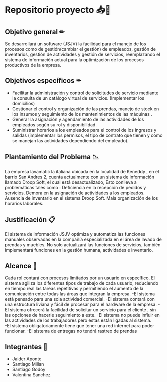 # Repositorio proyecto 📥📁
## Objetivo general ✏
Se desarrollará un software (JSJV)  la facilidad para el manejo de los procesos como de gestión(cambiar el gestión) de empleados, gestión de inventarios, gestión de actividades y gestión de servicios, reemplazando el sistema de información actual para la optimización de los procesos productivos de la empresa. 
## Objetivos específicos ✒
* Facilitar la administración y control de solicitudes de servicio mediante la consulta de un catálogo virtual de servicios. (Implementar los domicilios)
* Gestionar  el control y organización  de las prendas, manejo de stock en los insumos y seguimiento de los mantenimientos de las máquinas .   
* Generar la asignación y agendamiento de las actividades de los empleados según su rol y  disponibilidad.
* Suministrar horarios a los empleados para el control de los ingresos y salidas (implementar los permisos, el tipo de contrato que tienen y como se manejan las actividades dependiendo del empleado).
## Plantamiento del Problema 📉
La empresa lavamatić la italiana ubicada en la localidad de Keneddy , en el barrio San Andres 2, cuenta 
actualmente con un sistema de información llamado Droop Soft, el cual está desactualizado, Esto conlleva a problemáticas tales como : 
Deficiencia en la recepción de pedidos y servicios.
Demora en la asignación de actividades a los empleados.
Ausencia de inventario en el sistema Droop Soft.
Mala organización de los horarios laborales. 

## Justificación 📋
El sistema de información JSJV optimiza y automatiza las funciones manuales observadas en la compañía especializada en el área de lavado de prendas y muebles.
No solo actualizará las funciones de servicios, también implementará funciones en la  gestión humana, actividades e inventario. 

## Alcance 🎯
Cada rol contará con procesos limitados por un usuario en específico.
El sistema agiliza los diferentes tipos de trabajo de cada usuario, reduciendo en tiempo real las tareas repetitivas y permitiendo el aumento de la comunicación entre todas las áreas que integran la empresa.
-El sistema está pensado para una sola actividad comercial.
-El sistema contará con una estructura liviana y fácil de procesar para el hardware de la empresa.
-El sistema ofrecerá la facilidad de solicitar un servicio para el cliente , sin las opciones de hacerle seguimiento a este.
-El sistema no puede influir en las actividades de los trabajadores pero estas están ligadas al sistema.  
-El sistema obligatoriamente tiene que tener una red internet para poder funcionar.
-El sistema de entregas no tendrá rastreo de prendas

## Integrantes 🧠
* Jaider Aponte <br>
* Santiago Millan <br>
* Santiago Godoy <br>
* Valentina Sanchez

